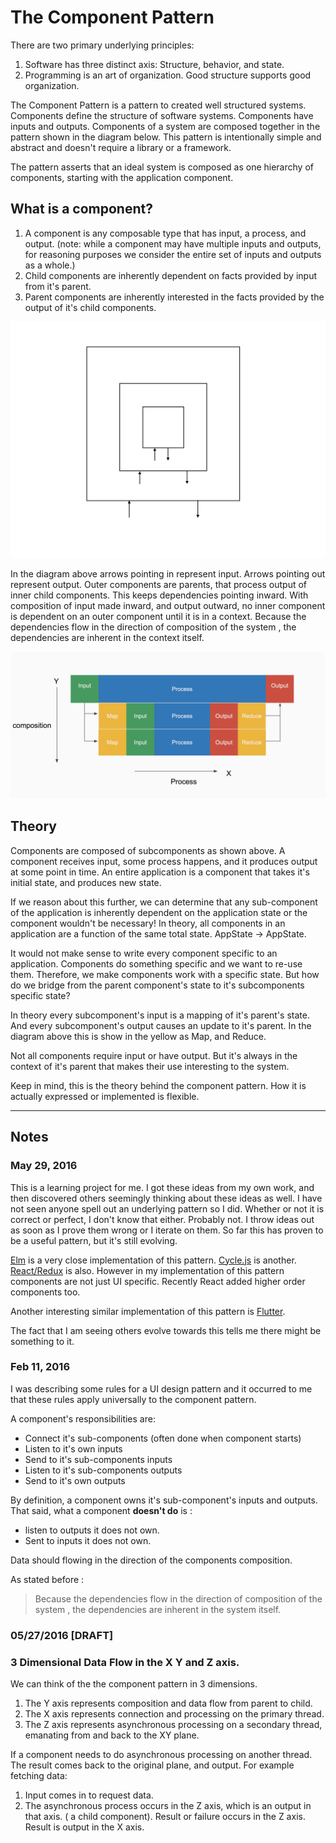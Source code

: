 # The Component Pattern
 There are two primary underlying principles:

1. Software has three distinct axis: Structure, behavior, and state.
2. Programming is an art of organization. Good structure supports good organization.

The Component Pattern is a pattern to created well structured systems. Components define the structure of software systems. Components have inputs and outputs. Components of a system are composed together in the pattern shown in the diagram below.  This pattern is intentionally simple and abstract and doesn't require a library or a framework. 

The pattern asserts that an ideal system is composed as one hierarchy of components, starting with the application component.

## What is a component?
1. A component is any composable type that has input, a process, and output. (note: while a component may have multiple inputs and outputs, for reasoning purposes we consider the entire set of inputs and outputs as a whole.)
2. Child components are inherently dependent on facts provided by input from it's parent.
3. Parent components are inherently interested in the facts provided by the output of it's child components.


![](../resources/images/ComponentPattern.jpg)



 In the diagram above arrows pointing in represent input. Arrows pointing out represent output. Outer components are parents, that process output of inner child components. This keeps dependencies pointing inward. With composition of input made inward, and output outward, no inner component is dependent on an outer component until it is in a context. Because the dependencies flow in the direction of composition of the system , the dependencies are inherent in the context itself.
 



 ![](../resources/images/Composition2.png)

## Theory
Components are composed of subcomponents as shown above. A component receives input, some process happens, and it produces output at some point in time.  An entire application is a component that takes it's initial state, and produces new state. 

If we reason about this further, we can determine that any sub-component of the application is inherently dependent on the application state or the component wouldn't be necessary! In theory, all components in an application are a function of the same total state. AppState -> AppState.

It would not make sense to write every component specific to an application. Components do something specific and we want to re-use them. Therefore, we make components work with a specific state. But how do we bridge from the parent component's state to it's subcomponents specific state? 

In theory every subcomponent's input is a mapping of it's parent's state. And every subcomponent's output causes an update to it's parent. In the diagram above this is show in the yellow as Map, and Reduce.

Not all components require input or have output. But it's always in the context of it's parent  that makes their use interesting to the system.

Keep in mind, this is the theory behind the component pattern. How it is actually expressed or implemented is flexible.

---

## Notes

### May 29, 2016
This is a learning project for me.  I got these ideas from my own work, and then discovered others seemingly thinking about these ideas as well.  I have not seen anyone spell out an underlying pattern so I did. Whether or not it is correct or perfect, I don't know that either. Probably not. I throw ideas out as soon as I prove them wrong or I iterate on them. So far this has proven to be a useful pattern, but it's still evolving.

[Elm](http://elm-lang.org) is a very close implementation of this pattern. [Cycle.js](http://cycle.js.org) is another. [React/Redux](https://facebook.github.io/react/index.html) is also. However in my implementation of this pattern components are not just UI specific. Recently React added higher order components too.

Another interesting similar implementation of this pattern is [Flutter](https://flutter.io). 

The fact that I am seeing others evolve towards this tells me there might be something to it. 



### Feb 11, 2016

I was describing some rules for a UI design pattern and it occurred to me that these rules apply universally to the component pattern.

A component's responsibilities are: 

- Connect it's sub-components (often done when component starts)
- Listen to it's own inputs
- Send to it's sub-components inputs
- Listen to it's sub-components outputs
- Send to it's own outputs


By definition, a component owns it's sub-component's inputs and outputs. That said, what a component **doesn't do** is :
- listen to outputs it does not own.
- Sent to inputs it does not own.


Data should flowing in the direction of the components composition.

As stated before : 
> Because the dependencies flow in the direction of composition of the system , the dependencies are inherent in the system itself.

### 05/27/2016 [DRAFT]
### 3 Dimensional Data Flow in the X Y and Z axis.
We can think of the the component pattern in 3 dimensions. 

1. The Y axis represents composition and data flow from parent to child.
2. The X axis represents connection and processing on the primary thread. 
3. The Z axis represents asynchronous processing on a secondary thread, emanating from and back to the XY plane.


If a component needs to do asynchronous processing on another thread. The result comes back to the original plane, and output. For example fetching data:

1. Input comes in to request data.
2. The asynchronous process occurs in the Z axis, which is an output in that axis. ( a child component). Result or failure occurs in the Z axis. Result is output in the X axis.
